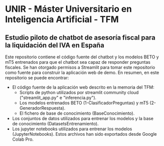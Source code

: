 # UNIR - Máster Universitario en Inteligencia Artificial - TFM
## Estudio piloto de chatbot de asesoría fiscal para la liquidación del IVA en España
Este repositorio contiene el código fuente del chatbot y los modelos BETO y mT5 entrenados para que el chatbot sea capaz de responder preguntas fiscales.
Se han otorgado permisos a Streamlit para tomar este repositorio como fuente para construir la aplicación web de demo. En resumen, en este repositorio se puede encontrar:
- El código fuente de la aplicación web descrito en la memoria del TFM:
  - Scripts de python utilizados por streamlit community cloud ("streamlit_app.py" e "inferencia.py").
  - Los modelos entrenados BETO (1-ClasificadorPreguntas) y mT5 (2-GeneradorRespuesta).
  - El fichero de base de conocimiento (BaseConocimiento).
- Los conjuntos de datos utilizados para entrenar los modelos y la base de conocimiento (DatasetsEntrenamiento).
- Los jupyter notebooks utilizados para entrenar los modelos  (JupyterNotebooks). Estos archivos han sido exportados desde Google Colab Pro.

